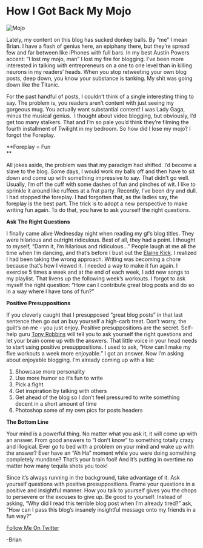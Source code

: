 <!--
id: 786207250
link: http://loudjet.com/a/how-i-got-back-my-mojo
slug: how-i-got-back-my-mojo
date: Thu Jul 08 2010 14:15:00 GMT-0500 (CDT)
publish: 2010-07-08
tags: 
-->


How I Got Back My Mojo
======================

![Mojo](http://media.tumblr.com/tumblr_l59766vCZv1qzbc4f.jpg)

Lately, my content on this blog has sucked donkey balls. By “me” I mean
Brian. I have a flash of genius here, an epiphany there, but they’re
spread few and far between like iPhones with full bars. In my best
Austin Powers accent: “I lost my mojo, man” I lost my fire for blogging.
I’ve been more interested in talking with entrepreneurs on a one to one
level than in killing neurons in my readers’ heads. When you stop
retweeting your own blog posts, deep down, you know your substance is
tanking. My shit was going down like the Titanic.

For the past handful of posts, I couldn’t think of a single interesting
thing to say. The problem is, you readers aren’t content with just
seeing my gorgeous mug. You actually want substantial content! I was
Lady Gaga, minus the musical genius.  I thought about video blogging,
but obviously, I’d get too many stalkers. That and I’m so pale you’d
think they’re filming the fourth installment of Twilight in my bedroom.
So how did I lose my mojo? I forgot the Foreplay.

**Foreplay = Fun\
**

All jokes aside, the problem was that my paradigm had shifted. I’d
become a slave to the blog. Some days, I would work my balls off and
then have to sit down and come up with something impressive to say. That
didn’t go well. Usually, I’m off the cuff with some dashes of fun and
pinches of wit. I like to sprinkle it around like ruffees at a frat
party. Recently, I’ve been dry and dull. I had stopped the foreplay. I
had forgotten that, as the ladies say, the foreplay is the best part.
The trick is to adopt a new perspective to make writing fun again. To do
that, you have to ask yourself the right questions.

**Ask The Right Questions**

I finally came alive Wednesday night when reading my gf’s blog titles.
They were hilarious and outright ridiculous. Best of all, they had a
point. I thought to myself, “Damn it, I’m hilarious and ridiculous…”
People laugh at me all the time when I’m dancing, and that’s before I
bust out the [Elaine
Kick](http://www.youtube.com/watch?v=xQ39WeJpDLQ&feature=related "Seinfeld: Elaine Benes - The Little Kicks ").
I realized I had been taking the wrong approach. Writing was becoming a
chore because that’s how I viewed it. I needed a way to make it fun
again. I exercise 5 times a week and at the end of each week, I add new
songs to my playlist. That livens up the following week’s workouts. I
forgot to ask myself the right question: “How can I contribute great
blog posts and do so in a way where I have tons of fun?”

**Positive Presuppositions**

If you cleverly caught that I presupposed “great blog posts” in that
last sentence then go out an buy yourself a high-carb treat. Don’t
worry, the guilt’s on me - you just enjoy. Positive presuppositions are
the secret. Self-help guru [Tony
Robbins](http://www.tonyrobbins.com/?AID=10431282&PID=3959405 "Tony Robbins")
will tell you to ask yourself the right questions and let your brain
come up with the answers. That little voice in your head needs to start
using positive presuppositions. I used to ask, “How can I make my five
workouts a week more enjoyable.” I got an answer. Now I’m asking about
enjoyable blogging. I’m already coming up with a list:

1.  Showcase more personality
2.  Use more humor so it’s fun to write
3.  Pick a fight
4.  Get inspiration by talking with others
5.  Get ahead of the blog so I don’t feel pressured to write something
    decent in a short amount of time
6.  Photoshop some of my own pics for posts headers

**The Bottom Line**

Your mind is a powerful thing. No matter what you ask it, it will come
up with an answer. From good answers to “I don’t know” to something
totally crazy and illogical. Ever go to bed with a problem on your mind
and wake up with the answer? Ever have an “Ah Ha” moment while you were
doing something completely mundane? That’s your brain fool! And it’s
putting in overtime no matter how many tequila shots you took!

Since it’s always running in the background, take advantage of it. Ask
yourself questions with positive presuppositions. Frame your questions
in a positive and insightful manner. How you talk to yourself gives you
the chops to persevere or the excuses to give up. Be good to yourself.
Instead of asking, “Why did I read this terrible blog post when I’m
already tired?” ask, “How can I pass this blog’s insanely insightful
message onto my friends in a fun way?”

[Follow Me On
Twitter](http://twitter.com/brianlambelet "Follow Brian Lambelet on Twitter")

-Brian

